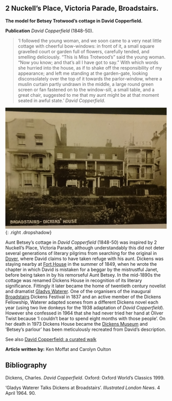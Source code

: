 <param ve-config style="article">

## 2 Nuckell’s Place, Victoria Parade, Broadstairs. 

**The model for Betsey Trotwood’s cottage in David Copperfield.**

**Publication** _David Copperfield_ (1848-50).

>‘I followed the young woman, and we soon came to a very neat little cottage with cheerful bow-windows: in front of it, a small square gravelled court or garden full of flowers, carefully tended, and smelling deliciously.
“This is Miss Trotwood’s” said the young woman. “Now you know; and that’s all I have got to say.” With which words she hurried into the house, as if to shake off the responsibility of my appearance; and left me standing at the garden-gate, looking disconsolately over the top of it towards the parlor-window, where a muslin curtain partly undrawn in the middle, a large round green screen or fan fastened on to the window-sill, a small table, and a great chair, suggested to me that my aunt might be at that moment seated in awful state.’
_David Copperfield_.

![2 Nuckell's Place later became Dickens House. Or - to add to the confusion - Dickens' House.](images/Dickens_House.jpg){: .right .dropshadow}

Aunt Betsey’s cottage in _David Copperfield_ (1848-50) was inspired by 2 Nuckell’s Place, Victoria Parade, although understandably this did not deter several generations of literary pilgrims from searching for the original in [Dover](/dickens/dickens-dover), where David claims to have taken refuge with his aunt. Dickens was staying nearby at [Fort House](/dickens/dickens-fort-house) in the summer of 1849, when he wrote the chapter in which David is mistaken for a beggar by the mistrustful Janet, before being taken in by his remorseful Aunt Betsey. In the mid-1890s the cottage was renamed Dickens House in recognition of its literary significance. Fittingly it later became the home of twentieth century novelist and dramatist [Gladys Waterer](/20c/20c-waterer-biography). One of the organisers of the inaugural [Broadstairs](dickens-broadstairs) Dickens Festival in 1837 and an active member of the Dickens Fellowship, Waterer adapted scenes from a different Dickens novel each year (using two live donkeys for the 1938 adaptation of _David Copperfield_). However she confessed in 1964 that she had never tried her hand at Oliver Twist because ‘I couldn’t bear to spend eight months with those people’. On her death in 1973 Dickens House became the [Dickens Museum](https://www.thanet.gov.uk/info-pages/dickens-house-museum/) and ‘Betsey’s parlour’ has been meticulously recreated from David’s description.

See also [David Copperfield: a curated walk](/dickens/david-copperfield-curated-walk)

**Article written by:** Ken Moffat and Carolyn Oulton

## Bibliography
Dickens, Charles. _David Copperfield_. Oxford: Oxford World’s Classics 1999.  

‘Gladys Waterer Talks Dickens at Broadstairs’. _Illustrated London News_. 4 April 1964. 90.
